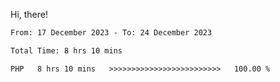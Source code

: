 Hi, there! 

<!--START_SECTION:waka-->

```txt
From: 17 December 2023 - To: 24 December 2023

Total Time: 8 hrs 10 mins

PHP   8 hrs 10 mins   >>>>>>>>>>>>>>>>>>>>>>>>>   100.00 %
```

<!--END_SECTION:waka-->
